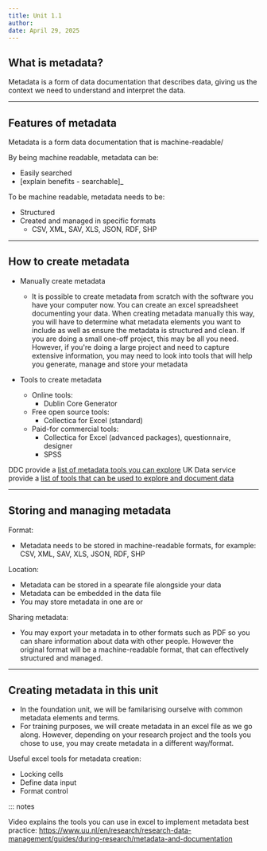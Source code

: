 ```yaml
---
title: Unit 1.1
author: 
date: April 29, 2025
---
```

## What is metadata?

Metadata is a form of data documentation that describes data, giving us the context we need to understand and interpret the data.


---
## Features of metadata

Metadata is a form data documentation that is machine-readable/

By being machine readable, metadata can be:
- Easily searched
- [explain benefits - searchable]_

To be machine readable, metadata needs to be:
- Structured 
- Created and managed in specific formats
  - CSV, XML, SAV, XLS, JSON, RDF, SHP

---
## How to create metadata

- Manually create metadata
  - It is possible to create metadata from scratch with the software you have your computer now. You can create an excel spreadsheet documenting your data. When creating metadata manually this way, you will have to determine what metadata elements you want to include as well as ensure the metadata is structured and clean. If you are doing a small one-off project, this may be all you need. However, if you're doing a large project and need to capture extensive information, you may need to look into tools that will help you generate, manage and store your metadata
  
- Tools to create metadata
  - Online tools:
    - Dublin Core Generator
  - Free open source tools:
    - Collectica for Excel (standard)
  - Paid-for commercial tools:
    - Collectica for Excel (advanced packages), questionnaire, designer
    - SPSS

DDC provide a [list of metadata tools you can explore](https://www.dcc.ac.uk/guidance/standards/metadata/tools)
UK Data service provide a [list of tools that can be used to explore and document data](https://ukdataservice.ac.uk/help/exploring-data/uk-data-service-online-tools-for-exploring-data/)

---
## Storing and managing metadata

Format:
- Metadata needs to be stored in machine-readable formats, for example: CSV, XML, SAV, XLS, JSON, RDF, SHP

Location:
- Metadata can be stored in a spearate file alongside your data
- Metadata can be embedded in the data file
- You may store metadata in one are or 

Sharing metadata:
- You may export your metadata in to other formats such as PDF so you can share information about data with other people. However the original format will be a machine-readable format, that can effectively structured and managed.

---
## Creating metadata in this unit

- In the foundation unit, we will be familarising ourselve with common metadata elements and terms.
- For training purposes, we will create metadata in an excel file as we go along. However, depending on your research project and the tools you chose to use, you may create metadata in a different way/format.

Useful excel tools for metadata creation:

- Locking cells
- Define data input
- Format control


::: notes

Video explains the tools you can use in excel to implement metadata best practice: https://www.uu.nl/en/research/research-data-management/guides/during-research/metadata-and-documentation


